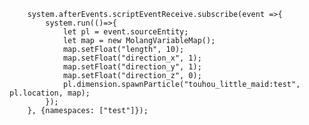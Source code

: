         system.afterEvents.scriptEventReceive.subscribe(event =>{
            system.run(()=>{
                let pl = event.sourceEntity;
                let map = new MolangVariableMap();
                map.setFloat("length", 10);
                map.setFloat("direction_x", 1);
                map.setFloat("direction_y", 1);
                map.setFloat("direction_z", 0);
                pl.dimension.spawnParticle("touhou_little_maid:test", pl.location, map);
            });
        }, {namespaces: ["test"]});